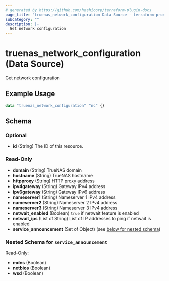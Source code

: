```yaml
---
# generated by https://github.com/hashicorp/terraform-plugin-docs
page_title: "truenas_network_configuration Data Source - terraform-provider-truenas"
subcategory: ""
description: |-
  Get network configuration
---
```


# truenas_network_configuration (Data Source)

Get network configuration

## Example Usage

```terraform
data "truenas_network_configuration" "nc" {}
```

<!-- schema generated by tfplugindocs -->
## Schema

### Optional

- **id** (String) The ID of this resource.

### Read-Only

- **domain** (String) TrueNAS domain
- **hostname** (String) TrueNAS hostname
- **httpproxy** (String) HTTP proxy address
- **ipv4gateway** (String) Gateway IPv4 address
- **ipv6gateway** (String) Gateway IPv6 address
- **nameserver1** (String) Nameserver 1 IPv4 address
- **nameserver2** (String) Nameserver 2 IPv4 address
- **nameserver3** (String) Nameserver 3 IPv4 address
- **netwait_enabled** (Boolean) `true` if netwait feature is enabled
- **netwait_ips** (List of String) List of IP addresses to ping if netwait is enabled
- **service_announcement** (Set of Object) (see [below for nested schema](#nestedatt--service_announcement))

<a id="nestedatt--service_announcement"></a>
### Nested Schema for `service_announcement`

Read-Only:

- **mdns** (Boolean)
- **netbios** (Boolean)
- **wsd** (Boolean)


